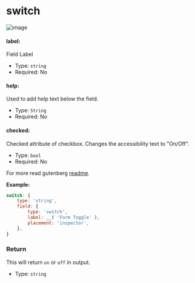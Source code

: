 # switch

![image](https://user-images.githubusercontent.com/1138833/39434339-f851cb80-4cb5-11e8-9953-89aa9070fae9.png)

#### label:

Field Label

- Type: `string`
- Required: No

#### help:

Used to add help text below the field.

- Type: `String`
- Required: No

#### checked:

Checked attribute of checkbox. Changes the accessibility text to "On/Off".

- Type: `bool`
- Required: No

For more read gutenberg [readme](https://github.com/WordPress/gutenberg/tree/master/components/form-toggle ).

**Example:**

```js
switch: {
	type: 'string',
	field: {
		type: 'switch',
		label: __( 'Form Toggle' ),
		placement: 'inspector',
	},
}
```

### Return

This will return `on` or `off` in output.

- Type: `string`
